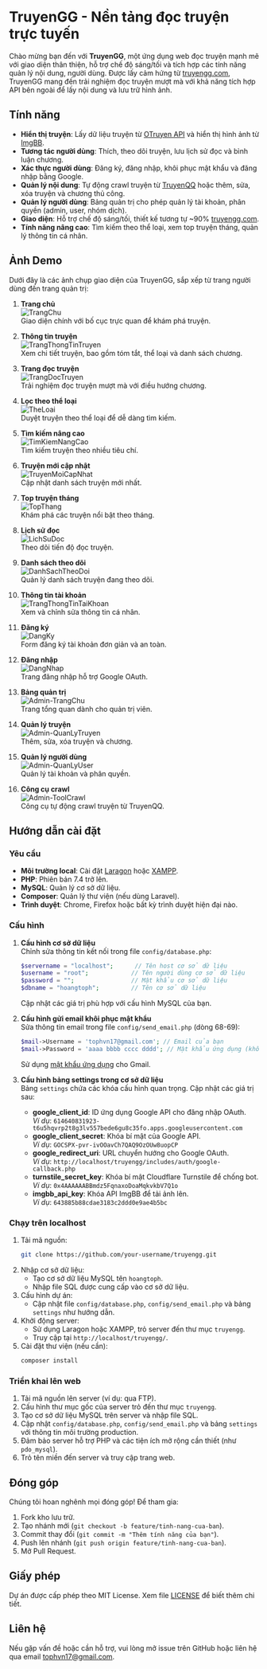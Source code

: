 # TruyenGG - Nền tảng đọc truyện trực tuyến

Chào mừng bạn đến với **TruyenGG**, một ứng dụng web đọc truyện mạnh mẽ với giao diện thân thiện, hỗ trợ chế độ sáng/tối và tích hợp các tính năng quản lý nội dung, người dùng. Được lấy cảm hứng từ [truyengg.com](https://truyengg.com/), TruyenGG mang đến trải nghiệm đọc truyện mượt mà với khả năng tích hợp API bên ngoài để lấy nội dung và lưu trữ hình ảnh.

## Tính năng

- **Hiển thị truyện**: Lấy dữ liệu truyện từ [OTruyen API](https://otruyenapi.com/) và hiển thị hình ảnh từ [ImgBB](https://imgbb.com/).
- **Tương tác người dùng**: Thích, theo dõi truyện, lưu lịch sử đọc và bình luận chương.
- **Xác thực người dùng**: Đăng ký, đăng nhập, khôi phục mật khẩu và đăng nhập bằng Google.
- **Quản lý nội dung**: Tự động crawl truyện từ [TruyenQQ](https://truyenqq.com/) hoặc thêm, sửa, xóa truyện và chương thủ công.
- **Quản lý người dùng**: Bảng quản trị cho phép quản lý tài khoản, phân quyền (admin, user, nhóm dịch).
- **Giao diện**: Hỗ trợ chế độ sáng/tối, thiết kế tương tự ~90% [truyengg.com](https://truyengg.com/).
- **Tính năng nâng cao**: Tìm kiếm theo thể loại, xem top truyện tháng, quản lý thông tin cá nhân.

## Ảnh Demo

Dưới đây là các ảnh chụp giao diện của TruyenGG, sắp xếp từ trang người dùng đến trang quản trị:

1. **Trang chủ**  
   ![TrangChu](DEMO/TrangChu.png)  
   Giao diện chính với bố cục trực quan để khám phá truyện.

2. **Thông tin truyện**  
   ![TrangThongTinTruyen](DEMO/TrangThongTinTruyen.png)  
   Xem chi tiết truyện, bao gồm tóm tắt, thể loại và danh sách chương.

3. **Trang đọc truyện**  
   ![TrangDocTruyen](DEMO/TrangDocTruyen.png)  
   Trải nghiệm đọc truyện mượt mà với điều hướng chương.

4. **Lọc theo thể loại**  
   ![TheLoai](DEMO/TheLoai.png)  
   Duyệt truyện theo thể loại để dễ dàng tìm kiếm.

5. **Tìm kiếm nâng cao**  
   ![TimKiemNangCao](DEMO/TimKiemNangCao.png)  
   Tìm kiếm truyện theo nhiều tiêu chí.

6. **Truyện mới cập nhật**  
   ![TruyenMoiCapNhat](DEMO/TruyenMoiCapNhat.png)  
   Cập nhật danh sách truyện mới nhất.

7. **Top truyện tháng**  
   ![TopThang](DEMO/TopThang.png)  
   Khám phá các truyện nổi bật theo tháng.

8. **Lịch sử đọc**  
   ![LichSuDoc](DEMO/LichSuDoc.png)  
   Theo dõi tiến độ đọc truyện.

9. **Danh sách theo dõi**  
   ![DanhSachTheoDoi](DEMO/DanhSachTheoDoi.png)  
   Quản lý danh sách truyện đang theo dõi.

10. **Thông tin tài khoản**  
    ![TrangThongTinTaiKhoan](DEMO/TrangThongTinTaiKhoan.png)  
    Xem và chỉnh sửa thông tin cá nhân.

11. **Đăng ký**  
    ![DangKy](DEMO/DangKy.png)  
    Form đăng ký tài khoản đơn giản và an toàn.

12. **Đăng nhập**  
    ![DangNhap](DEMO/DangNhap.png)  
    Trang đăng nhập hỗ trợ Google OAuth.

13. **Bảng quản trị**  
    ![Admin-TrangChu](DEMO/Admin-TrangChu.png)  
    Trang tổng quan dành cho quản trị viên.

14. **Quản lý truyện**  
    ![Admin-QuanLyTruyen](DEMO/Admin-QuanLyTruyen.png)  
    Thêm, sửa, xóa truyện và chương.

15. **Quản lý người dùng**  
    ![Admin-QuanLyUser](DEMO/Admin-QuanLyUser.png)  
    Quản lý tài khoản và phân quyền.

16. **Công cụ crawl**  
    ![Admin-ToolCrawl](DEMO/Admin-ToolCrawl.png)  
    Công cụ tự động crawl truyện từ TruyenQQ.

## Hướng dẫn cài đặt

### Yêu cầu
- **Môi trường local**: Cài đặt [Laragon](https://laragon.org/) hoặc [XAMPP](https://www.apachefriends.org/).
- **PHP**: Phiên bản 7.4 trở lên.
- **MySQL**: Quản lý cơ sở dữ liệu.
- **Composer**: Quản lý thư viện (nếu dùng Laravel).
- **Trình duyệt**: Chrome, Firefox hoặc bất kỳ trình duyệt hiện đại nào.

### Cấu hình

1. **Cấu hình cơ sở dữ liệu**  
   Chỉnh sửa thông tin kết nối trong file `config/database.php`:  
   ```php
   $servername = "localhost";      // Tên host cơ sở dữ liệu
   $username = "root";            // Tên người dùng cơ sở dữ liệu
   $password = "";                // Mật khẩu cơ sở dữ liệu
   $dbname = "hoangtoph";         // Tên cơ sở dữ liệu
   ```
   Cập nhật các giá trị phù hợp với cấu hình MySQL của bạn.

2. **Cấu hình gửi email khôi phục mật khẩu**  
   Sửa thông tin email trong file `config/send_email.php` (dòng 68-69):  
   ```php
   $mail->Username = 'tophvn17@gmail.com'; // Email của bạn
   $mail->Password = 'aaaa bbbb cccc dddd'; // Mật khẩu ứng dụng (không phải mật khẩu Gmail)
   ```
   Sử dụng [mật khẩu ứng dụng](https://support.google.com/accounts/answer/185833) cho Gmail.

3. **Cấu hình bảng settings trong cơ sở dữ liệu**  
   Bảng `settings` chứa các khóa cấu hình quan trọng. Cập nhật các giá trị sau:  
   - **google_client_id**: ID ứng dụng Google API cho đăng nhập OAuth.  
     *Ví dụ*: `614640831923-t6u5hqvrp2t8g3lv557bede6gu8c35fo.apps.googleusercontent.com`  
   - **google_client_secret**: Khóa bí mật của Google API.  
     *Ví dụ*: `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`  
   - **google_redirect_uri**: URL chuyển hướng cho Google OAuth.  
     *Ví dụ*: `http://localhost/truyengg/includes/auth/google-callback.php`  
   - **turnstile_secret_key**: Khóa bí mật Cloudflare Turnstile để chống bot.  
     *Ví dụ*: `0x4AAAAAABBmdz5FqnaxoDoaMqkvkbV7Q1o`  
   - **imgbb_api_key**: Khóa API ImgBB để tải ảnh lên.  
     *Ví dụ*: `643885b88cdae3183c2ddd0e9ae4b5bc`
     
### Chạy trên localhost
1. Tải mã nguồn:  
   ```bash
   git clone https://github.com/your-username/truyengg.git
   ```
2. Nhập cơ sở dữ liệu:  
   - Tạo cơ sở dữ liệu MySQL tên `hoangtoph`.  
   - Nhập file SQL được cung cấp vào cơ sở dữ liệu.
3. Cấu hình dự án:  
   - Cập nhật file `config/database.php`, `config/send_email.php` và bảng `settings` như hướng dẫn.
4. Khởi động server:  
   - Sử dụng Laragon hoặc XAMPP, trỏ server đến thư mục `truyengg`.  
   - Truy cập tại `http://localhost/truyengg/`.
5. Cài đặt thư viện (nếu cần):  
   ```bash
   composer install
   ```

### Triển khai lên web
1. Tải mã nguồn lên server (ví dụ: qua FTP).
2. Cấu hình thư mục gốc của server trỏ đến thư mục `truyengg`.
3. Tạo cơ sở dữ liệu MySQL trên server và nhập file SQL.
4. Cập nhật `config/database.php`, `config/send_email.php` và bảng `settings` với thông tin môi trường production.
5. Đảm bảo server hỗ trợ PHP và các tiện ích mở rộng cần thiết (như `pdo_mysql`).
6. Trỏ tên miền đến server và truy cập trang web.

## Đóng góp
Chúng tôi hoan nghênh mọi đóng góp! Để tham gia:
1. Fork kho lưu trữ.
2. Tạo nhánh mới (`git checkout -b feature/tinh-nang-cua-ban`).
3. Commit thay đổi (`git commit -m "Thêm tính năng của bạn"`).
4. Push lên nhánh (`git push origin feature/tinh-nang-cua-ban`).
5. Mở Pull Request.

## Giấy phép
Dự án được cấp phép theo MIT License. Xem file [LICENSE](LICENSE) để biết thêm chi tiết.

## Liên hệ
Nếu gặp vấn đề hoặc cần hỗ trợ, vui lòng mở issue trên GitHub hoặc liên hệ qua email [tophvn17@gmail.com](mailto:tophvn17@gmail.com).
